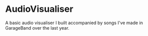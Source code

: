 # AudioVisualiser
A basic audio visualiser I built accompanied by songs I've made in GarageBand over the last year.
